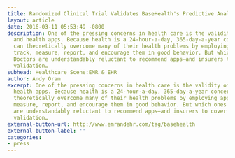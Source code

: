 ```yaml
---
title: Randomized Clinical Trial Validates BaseHealth's Predictive Analytics
layout: article
date: 2016-03-11 05:53:49 -0800
description: One of the pressing concerns in health care is the validity of medical
  and health apps. Because health is a 24-hour-a-day, 365-day-a-year concern, people
  can theoretically overcome many of their health problems by employing apps that
  track, measure, report, and encourage them in good behavior. But which ones work?
  Doctors are understandably reluctant to recommend apps–and insurers to cover them–without
  validation…
subhead: Healthcare Scene:EMR & EHR
author: Andy Oram
excerpt: One of the pressing concerns in health care is the validity of medical and
  health apps. Because health is a 24-hour-a-day, 365-day-a-year concern, people can
  theoretically overcome many of their health problems by employing apps that track,
  measure, report, and encourage them in good behavior. But which ones work? Doctors
  are understandably reluctant to recommend apps–and insurers to cover them–without
  validation…
external-button-url: http://www.emrandehr.com/tag/basehealth
external-button-label: ''
categories:
- press
---
```

